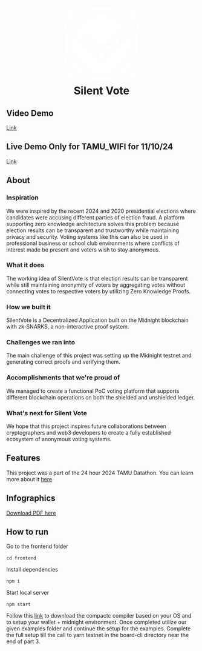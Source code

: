 <h1 align="center">
    <img src="https://raw.githubusercontent.com/SriramGaddam5/SilentVote/refs/heads/main/frontend/public/logo512.png" alt="Silent Vote Logo" width="200">
  <br>
  Silent Vote
</h1>

## Video Demo
[Link](https://youtu.be/cXCmqtDvojw)

## Live Demo Only for TAMU_WIFI for 11/10/24
[Link](http://10.246.137.22:3000/)

## About

### Inspiration

We were inspired by the recent 2024 and 2020 presidential elections where candidates were accusing different parties of election fraud. A platform supporting zero knowledge architecture solves this problem because election results can be transparent and trustworthy while maintaining privacy and security. Voting systems like this can also be used in professional business or school club environments where conflicts of interest made be present and voters wish to stay anonymous.

### What it does

The working idea of SilentVote is that election results can be transparent while still maintaining anonymity of voters by aggregating votes without connecting votes to respective voters by utilizing Zero Knowledge Proofs.

### How we built it

SilentVote is a Decentralized Application built on the Midnight blockchain with zk-SNARKS, a non-interactive proof system.

### Challenges we ran into

The main challenge of this project was setting up the Midnight testnet and generating correct proofs and verifying them.

### Accomplishments that we're proud of

We managed to create a functional PoC voting platform that supports different blockchain operations on both the shielded and unshielded ledger.

### What's next for Silent Vote

We hope that this project inspires future collaborations between cryptographers and web3 developers to create a fully established ecosystem of anonymous voting systems.

## Features

This project was a part of the 24 hour 2024 TAMU Datathon. You can learn more about it [here](https://www.tamudatathon.com/)

## Infographics
[Download PDF here](/frontend/public/images/SilentVoteInfographics.pdf)

## How to run
Go to the frontend folder
```
cd frontend
```

Install dependencies
```
npm i
```

Start local server
```
npm start
```

Follow this [link](https://docs.midnight.network/develop/tutorial/using/prereqs#supported-platforms) to download the compactc compiler based on your OS and to setup your wallet + midnight environment. Once completed utilize our given examples folder and continue the setup for the examples. Complete the full setup till the call to yarn testnet in the board-cli directory near the end of part 3.
